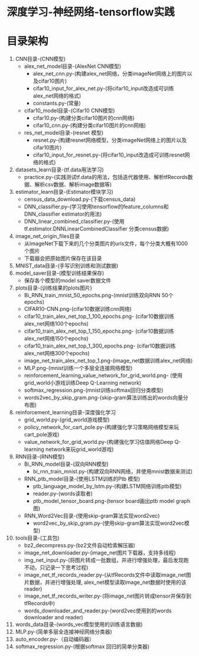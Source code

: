 # 深度学习-神经网络-tensorflow实践
# 目录架构
1. CNN目录-(CNN模型)<br>
    * alex_net_model目录-(AlexNet CNN模型)<br>
        * alex_net_cnn.py-(构建alex_net网络，分类imageNet网络上的图片以及cifar10图片)
        * cifar10_input_for_alex_net.py-(将cifar10_input改造成可训练alex_net网络的格式)
        * constants.py-(常量)
    * cifar10_model目录-(Cifar10 CNN模型)<br>
        * cifar10.py-(构建分类cifar10图片的cnn网络)
        * cifar10_cnn.py-(构建分类cifar10图片的cnn网络)
    * res_net_model目录-(resnet 模型)<br>
        * resnet.py-(构建resnet网络模型，分类imageNet网络上的图片以及cifar10图片)
        * cifar10_input_for_resnet.py-(将cifar10_input改造成可训练resnet网络的格式)
2. datasets_learn目录-(tf.data用法学习)<br>
    * practice.py-(实践测试tf.data的用法，包括迭代器使用、解析tfRecords数据、解析csv数据、解析image数据等)
3. estimator_learn目录-(Estimator模块学习)
    * census_data_download.py-(下载census_data)
    * DNN_classifier.py-(学习使用tensorflow的feature_columns和DNN_classifier
    estimator的用法)
    * DNN_linear_combined_classifier.py-(使用tf.estimator.DNNLinearCombinedClassifier
    分类census数据)
4. image_net_origin_files目录<br>
    * 从ImageNet下载下来的几个分类图片的urls文件，每个分类大概有1000个图片
    * 下载器会把原始图片保存在该目录
5. MNIST_data目录-(手写识别训练和测试数据)<br>
6. model_saver目录-(模型训练结果保存)<br>
    * 保存各个模型的model saver数据文件
7. plots目录-(训练结果的plots图片)<br>
    * Bi_RNN_train_mnist_50_epochs.png-(mnist训练双向RNN 50个epochs)
    * CIFAR10-CNN.png-(cifar10数据训练cnn网络)
    * cifar10_train_alex_net_top_1_100_epochs.png-
    (cifar10数据训练alex_net网络100个epochs)
    * cifar10_train_alex_net_top_1_150_epochs.png-
    (cifar10数据训练alex_net网络150个epochs)
    * cifar10_train_alex_net_top_1_300_epochs.png-
    (cifar10数据训练alex_net网络300个epochs)
    * image_net_train_alex_net_top_1.png-(image_net数据训练alex_net网络)
    * MLP.png-(mnist训练一个多层全连接网络模型)
    * reinforcement_learning_value_network_for_grid_world.png-
    (使用grid_world小游戏训练Deep Q-Learning network)
    * softmax_regression.png-(mnist训练softmax回归分类模型)
    * words2vec_by_skip_gram.png-(skip-gram算法训练出的words向量分布图)
8. reinforcement_learning目录-深度强化学习<br>
    * grid_world.py-(grid_world游戏模型)
    * policy_network_for_cart_pole.py-(构建强化学习策略网络模型来玩cart_pole游戏)
    * value_network_for_grid_world.py-(构建强化学习估值网络Deep Q-learning
    network来玩grid_world游戏)
9. RNN目录-(RNN模型)<br>
    * Bi_RNN_model目录-(双向RNN模型)<br>
        * bi_rnn_train_mnist.py-(构建双向RNN网络，并使用mnist数据来测试)
    * RNN_ptb_model目录-(使用LSTM训练的Ptb 模型)<br>
        * ptb_language_model_by_lstm.py-(构建LSTM网络训练ptb模型)
        * reader.py-(words读取者)
        * ptb_model_tensor_board.png-(tensor board画出ptb model graph图)
    * RNN_Word2Vec目录-(使用skip-gram算法实现word2vec)<br>
        * word2vec_by_skip_gram.py-(使用skip-gram算法实现word2vec模型)
10. tools目录-(工具包)<br>
    * bz2_decompress.py-(bz2文件自动检索解压器)
    * image_net_downloader.py-(image_net图片下载器，支持多线程)
    * img_net_input.py-(将图片转成一批数组，并进行增强处理，最后发现跑不动，只记录一下思考过程)
    * image_net_tf_records_reader.py-(从tfRecords文件中读取image_net图片数据，并进行增强处理,
    alex_net模型读取image_net数据时使用的该reader)
    * image_net_tf_records_writer.py-(将image_net图片转成tensor并保存到tfRecords中)
    * words_downloader_and_reader.py-(word2vec使用到的words downloader and reader)
11. words_data目录-(words_vec模型使用的训练语言数据)<br>
12. MLP.py-(简单多层全连接神经网络分类器)<br>
13. auto_encoder.py-（自动编码器）<br>
14. softmax_regression.py-(根据softmax 回归的简单分类器)<br>
